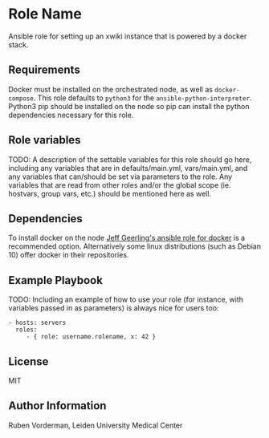 Role Name
=========

Ansible role for setting up an xwiki instance that is powered by a docker stack. 

Requirements
------------

Docker must be installed on the orchestrated node, as well as `docker-compose`. 
This role defaults to `python3` for the `ansible-python-interpreter`. 
Python3 pip should be installed on the node so pip can install the python
dependencies necessary for this role.

Role variables
--------------

TODO: A description of the settable variables for this role should go here, including any variables that are in defaults/main.yml, vars/main.yml, and any variables that can/should be set via parameters to the role. Any variables that are read from other roles and/or the global scope (ie. hostvars, group vars, etc.) should be mentioned here as well.

Dependencies
------------

To install docker on the node [Jeff Geerling's ansible role for docker](
https://galaxy.ansible.com/geerlingguy/docker) is a recommended option.
Alternatively some linux distributions (such as Debian 10) offer docker in their repositories.

Example Playbook
----------------

TODO: Including an example of how to use your role (for instance, with variables passed in as parameters) is always nice for users too:

    - hosts: servers
      roles:
         - { role: username.rolename, x: 42 }

License
-------

MIT

Author Information
------------------

Ruben Vorderman, Leiden University Medical Center
